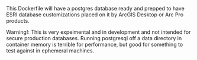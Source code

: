 This Dockerfile will have a postgres database ready and prepped to have ESRI database customizations placed on it by ArcGIS Desktop or Arc Pro products.

Warning!: This is very expeimental and in development and not intended for secure production databases. Running postgresql off a data directory in container memory is terrible for performance, but good for something to test against in ephemeral machines.
